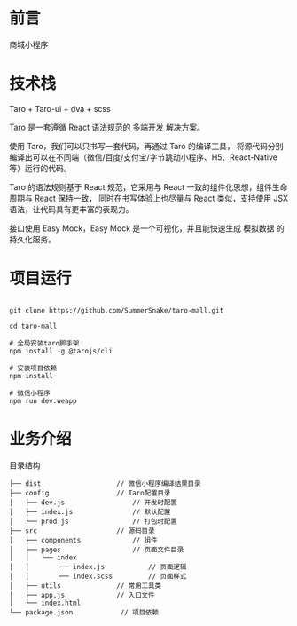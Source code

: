# 前言

商城小程序

# 技术栈

Taro + Taro-ui + dva + scss

Taro 是一套遵循 React 语法规范的 多端开发 解决方案。

使用 Taro，我们可以只书写一套代码，再通过 Taro 的编译工具，
将源代码分别编译出可以在不同端（微信/百度/支付宝/字节跳动小程序、H5、React-Native 等）运行的代码。

Taro 的语法规则基于 React 规范，它采用与 React 一致的组件化思想，组件生命周期与 React 保持一致，
同时在书写体验上也尽量与 React 类似，支持使用 JSX 语法，让代码具有更丰富的表现力。

接口使用 Easy Mock，Easy Mock 是一个可视化，并且能快速生成 模拟数据 的持久化服务。

# 项目运行

```

git clone https://github.com/SummerSnake/taro-mall.git

cd taro-mall

# 全局安装taro脚手架
npm install -g @tarojs/cli

# 安装项目依赖
npm install

# 微信小程序
npm run dev:weapp

```

# 业务介绍

目录结构

    ├── dist                   // 微信小程序编译结果目录
    ├── config                 // Taro配置目录
    │   ├── dev.js                 // 开发时配置
    │   ├── index.js               // 默认配置
    │   └── prod.js                // 打包时配置
    ├── src                    // 源码目录
    │   ├── components             // 组件
    │   ├── pages                  // 页面文件目录
    │   │   └── index
    │   │       ├── index.js           // 页面逻辑
    │   │       ├── index.scss         // 页面样式
    │   ├── utils              // 常用工具类
    │   ├── app.js             // 入口文件
    │   └── index.html
    └── package.json            // 项目依赖
